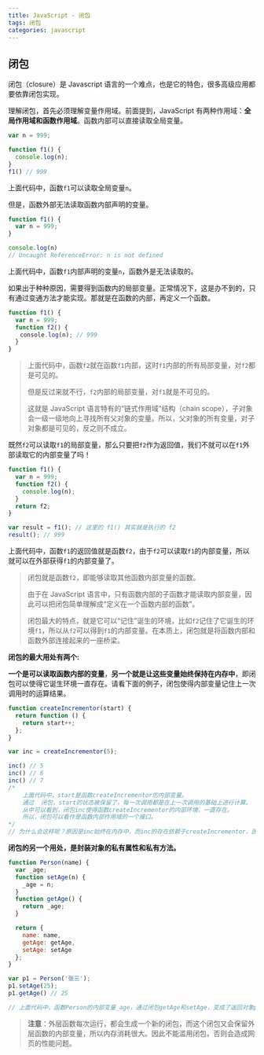 ```yaml
---
title: JavaScript - 闭包
tags: 闭包
categories: javascript
---
```

## 闭包

 闭包（closure）是 Javascript 语言的一个难点，也是它的特色，很多高级应用都要依靠闭包实现。 

 理解闭包，首先必须理解变量作用域。前面提到，JavaScript 有两种作用域：**全局作用域和函数作用域**。函数内部可以直接读取全局变量。 
<!--more-->
```jsx
var n = 999;

function f1() {
  console.log(n);
}
f1() // 999
```

 上面代码中，函数`f1`可以读取全局变量`n`。 

 但是，函数外部无法读取函数内部声明的变量。 

```jsx
function f1() {
  var n = 999;
}

console.log(n)
// Uncaught ReferenceError: n is not defined
```

 上面代码中，函数`f1`内部声明的变量`n`，函数外是无法读取的。 

 如果出于种种原因，需要得到函数内的局部变量。正常情况下，这是办不到的，只有通过变通方法才能实现。那就是在函数的内部，再定义一个函数。 

```jsx
function f1() {
  var n = 999;
  function f2() {
　　console.log(n); // 999
  }
}
```

>  上面代码中，函数`f2`就在函数`f1`内部，这时`f1`内部的所有局部变量，对`f2`都是可见的。
>
>  但是反过来就不行，`f2`内部的局部变量，对`f1`就是不可见的。  
>
>  这就是 JavaScript 语言特有的”链式作用域”结构（chain scope），子对象会一级一级地向上寻找所有父对象的变量。所以，父对象的所有变量，对子对象都是可见的，反之则不成立。 

 既然`f2`可以读取`f1`的局部变量，那么只要把`f2`作为返回值，我们不就可以在`f1`外部读取它的内部变量了吗！ 

```jsx
function f1() {
  var n = 999;
  function f2() {
    console.log(n);
  }
  return f2;
}

var result = f1(); // 这里的 f1() 其实就是执行的 f2
result(); // 999
```

 上面代码中，函数`f1`的返回值就是函数`f2`，由于`f2`可以读取`f1`的内部变量，所以就可以在外部获得`f1`的内部变量了。 

>  闭包就是函数`f2`，即能够读取其他函数内部变量的函数。 
>
>  由于在 JavaScript 语言中，只有函数内部的子函数才能读取内部变量，因此可以把闭包简单理解成“定义在一个函数内部的函数”。 
>
>  闭包最大的特点，就是它可以“记住”诞生的环境，比如`f2`记住了它诞生的环境`f1`，所以从`f2`可以得到`f1`的内部变量。在本质上，闭包就是将函数内部和函数外部连接起来的一座桥梁。 

 

**闭包的最大用处有两个:**

**一个是可以读取函数内部的变量**，**另一个就是让这些变量始终保持在内存中**，即闭包可以使得它诞生环境一直存在。请看下面的例子，闭包使得内部变量记住上一次调用时的运算结果。 

```jsx
function createIncrementor(start) {
  return function () {
    return start++;
  };
}

var inc = createIncrementor(5);

inc() // 5
inc() // 6
inc() // 7
/*
	上面代码中，start是函数createIncrementor的内部变量。
	通过	闭包，start的状态被保留了，每一次调用都是在上一次调用的基础上进行计算。
	从中可以看到，闭包inc使得函数createIncrementor的内部环境，一直存在。
	所以，闭包可以看作是函数内部作用域的一个接口。
*/
// 为什么会这样呢？原因是inc始终在内存中，而inc的存在依赖于createIncrementor，因此也始终在内存中，不会在调用结束后，被垃圾回收机制回收。
```



 **闭包的另一个用处，是封装对象的私有属性和私有方法。** 

```jsx
function Person(name) {
  var _age;
  function setAge(n) {
    _age = n;
  }
  function getAge() {
    return _age;
  }

  return {
    name: name,
    getAge: getAge,
    setAge: setAge
  };
}

var p1 = Person('张三');
p1.setAge(25);
p1.getAge() // 25

// 上面代码中，函数Person的内部变量_age，通过闭包getAge和setAge，变成了返回对象p1的私有变量。
```

>  **注意**：外层函数每次运行，都会生成一个新的闭包，而这个闭包又会保留外层函数的内部变量，所以内存消耗很大。因此不能滥用闭包，否则会造成网页的性能问题。 